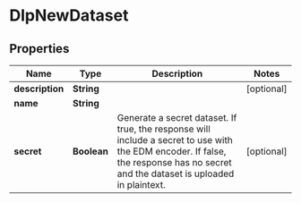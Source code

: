 

# DlpNewDataset


## Properties

| Name | Type | Description | Notes |
|------------ | ------------- | ------------- | -------------|
|**description** | **String** |  |  [optional] |
|**name** | **String** |  |  |
|**secret** | **Boolean** | Generate a secret dataset.  If true, the response will include a secret to use with the EDM encoder. If false, the response has no secret and the dataset is uploaded in plaintext. |  [optional] |



